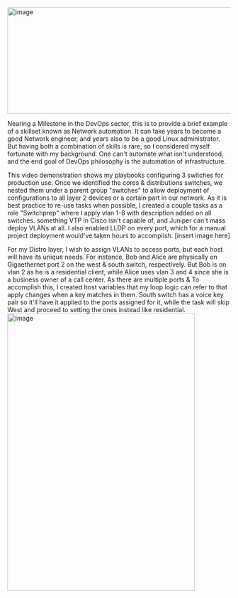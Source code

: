 <img width="973" height="239" alt="image" src="https://github.com/user-attachments/assets/2fb60abc-33c6-4efe-b9d4-301f0ce0067a" />

Nearing a Milestone in the DevOps sector, this is to provide a brief example of a skillset known as Network automation. It can take years to become a good Network engineer, and years also to be a good Linux administrator. But having both a combination of skills is rare, so I considered myself fortunate with my background. One can't automate what isn't understood, and the end goal of DevOps philosophy is the automation of infrastructure.

This video demonstration shows my playbooks configuring 3 switches for production use. Once we identified the cores & distributions switches, we nested them under a parent group "switches" to allow deployment of configurations to all layer 2 devices or a certain part in our network. As it is best practice to re-use tasks when possible, I created a couple tasks as a role "Switchprep" where I apply vlan 1-8 with description added on all switches. something VTP in Cisco isn't capable of, and Juniper can't mass deploy VLANs at all. I also enabled LLDP on every port, which for a manual project deployment would've taken hours to accomplish. 
[insert image here]

For my Distro layer, I wish to assign VLANs to access ports, but each host will have its unique needs. For instance, Bob and Alice are physically on Gigaethernet port 2 on the west & south switch, respectively. But Bob is on vlan 2 as he is a residential client, while Alice uses vlan 3 and 4 since she is a business owner of a call center. As there are multiple ports & To accomplish this, I created host variables that my loop logic can refer to that apply changes when a key matches in them. South switch has a voice key pair so it'll have it applied to the ports assigned for it, while the task will skip West and proceed to setting the ones instead like residential.<img width="423" height="624" alt="image" src="https://github.com/user-attachments/assets/fddf28a4-dd27-4e96-a4fc-5127b39a085c" />

